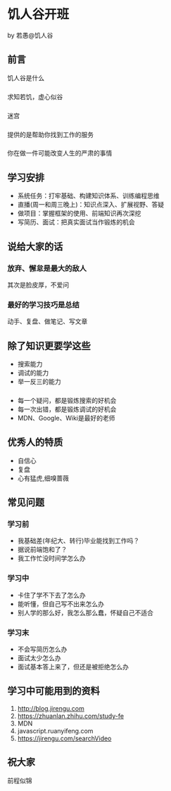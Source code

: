 # 饥人谷开班
by 若愚@饥人谷

## 前言
饥人谷是什么


###
求知若饥，虚心似谷

### 
迷宫

### 
提供的是帮助你找到工作的服务

### 
你在做一件可能改变人生的严肃的事情

## 学习安排
  - 系统任务：打牢基础、构建知识体系、训练编程思维
  - 直播(周一和周三晚上)：知识点深入、扩展视野、答疑
  - 做项目：掌握框架的使用、前端知识再次深挖
  - 写简历、面试：把真实面试当作锻炼的机会
 

 ## 说给大家的话
 ### 放弃、懈怠是最大的敌人
 其次是脸皮厚，不爱问


### 最好的学习技巧是总结
动手、复盘、做笔记、写文章




## 除了知识更要学这些
- 搜索能力
- 调试的能力
- 举一反三的能力

### 
- 每一个疑问，都是锻炼搜索的好机会
- 每一次出错，都是锻炼调试的好机会
- MDN、Google、Wiki是最好的老师

## 优秀人的特质
- 自信心
- 复盘
- 心有猛虎,细嗅蔷薇

## 常见问题
### 学习前
- 我基础差(年纪大、转行)毕业能找到工作吗？
- 据说前端饱和了？
- 我工作忙没时间学怎么办

### 学习中
- 卡住了学不下去了怎么办
- 能听懂，但自己写不出来怎么办
- 别人学的那么好，我怎么那么蠢，怀疑自己不适合

### 学习末
- 不会写简历怎么办
- 面试太少怎么办
- 面试基本答上来了，但还是被拒绝怎么办


## 学习中可能用到的资料
1. http://blog.jirengu.com
2. https://zhuanlan.zhihu.com/study-fe
3. MDN
4. javascript.ruanyifeng.com
5. https://jirengu.com/searchVideo

## 祝大家
前程似锦






  
